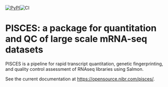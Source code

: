 [![PyPI](https://img.shields.io/pypi/v/novartis-pisces.svg?branch=master)](https://pypi.python.org/pypi/novartis-pisces)![CI](https://github.com/Novartis/pisces/workflows/CI/badge.svg)
# PISCES: a package for quantitation and QC of large scale mRNA-seq datasets

PISCES is a pipeline for rapid transcript quantitation, genetic fingerprinting, and quality control assessment of RNAseq libraries using Salmon.

See the current documentation at https://opensource.nibr.com/pisces/.
